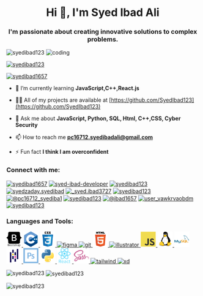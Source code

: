 <h1 align="center">Hi 👋, I'm Syed Ibad Ali</h1>
<h3 align="center">I'm passionate about creating innovative solutions to complex problems.</h3>

<img src="https://i.gifer.com/6tXM.gif"  align="right" alt="coding" width="400" />

<p align="left"> <img src="https://komarev.com/ghpvc/?username=syedibad123&label=Profile%20views&color=0e75b6&style=flat" alt="syedibad123" /> </p>

<p align="left"> <a href="https://github.com/ryo-ma/github-profile-trophy"><img src="https://github-profile-trophy.vercel.app/?username=syedibad123" alt="syedibad123" /></a> </p>

<p align="left"> <a href="https://twitter.com/syedibad1657" target="blank"><img src="https://img.shields.io/twitter/follow/syedibad1657?logo=twitter&style=for-the-badge" alt="syedibad1657" /></a> </p>

- 🌱 I’m currently learning **JavaScript,C++,React.js**

- 👨‍💻 All of my projects are available at [https://github.com/SyedIbad123](https://github.com/SyedIbad123)

- 💬 Ask me about **JavaScript, Python, SQL, Html, C++,CSS, Cyber Security**

- 📫 How to reach me **pc16712.syedibadali@gmail.com**

- ⚡ Fun fact **I think I am overconfident**

<h3 align="left">Connect with me:</h3>
<p align="left">
<a href="https://twitter.com/syedibad1657" target="blank"><img align="center" src="https://raw.githubusercontent.com/rahuldkjain/github-profile-readme-generator/master/src/images/icons/Social/twitter.svg" alt="syedibad1657" height="30" width="40" /></a>
<a href="https://linkedin.com/in/syed-ibad-developer" target="blank"><img align="center" src="https://raw.githubusercontent.com/rahuldkjain/github-profile-readme-generator/master/src/images/icons/Social/linked-in-alt.svg" alt="syed-ibad-developer" height="30" width="40" /></a>
<a href="https://codesandbox.com/syedibad123" target="blank"><img align="center" src="https://raw.githubusercontent.com/rahuldkjain/github-profile-readme-generator/master/src/images/icons/Social/codesandbox.svg" alt="syedibad123" height="30" width="40" /></a>
<a href="https://fb.com/syedzaday.syedibad" target="blank"><img align="center" src="https://raw.githubusercontent.com/rahuldkjain/github-profile-readme-generator/master/src/images/icons/Social/facebook.svg" alt="syedzaday.syedibad" height="30" width="40" /></a>
<a href="https://instagram.com/_syed.ibad3727" target="blank"><img align="center" src="https://raw.githubusercontent.com/rahuldkjain/github-profile-readme-generator/master/src/images/icons/Social/instagram.svg" alt="_syed.ibad3727" height="30" width="40" /></a>
<a href="https://www.codechef.com/users/syedibad123" target="blank"><img align="center" src="https://cdn.jsdelivr.net/npm/simple-icons@3.1.0/icons/codechef.svg" alt="syedibad123" height="30" width="40" /></a>
<a href="https://www.hackerrank.com/@pc16712_syediba1" target="blank"><img align="center" src="https://raw.githubusercontent.com/rahuldkjain/github-profile-readme-generator/master/src/images/icons/Social/hackerrank.svg" alt="@pc16712_syediba1" height="30" width="40" /></a>
<a href="https://www.leetcode.com/syedibad123" target="blank"><img align="center" src="https://raw.githubusercontent.com/rahuldkjain/github-profile-readme-generator/master/src/images/icons/Social/leet-code.svg" alt="syedibad123" height="30" width="40" /></a>
<a href="https://www.hackerearth.com/@ibad1657" target="blank"><img align="center" src="https://raw.githubusercontent.com/rahuldkjain/github-profile-readme-generator/master/src/images/icons/Social/hackerearth.svg" alt="@ibad1657" height="30" width="40" /></a>
<a href="https://auth.geeksforgeeks.org/user/user_vawkrvaobdm" target="blank"><img align="center" src="https://raw.githubusercontent.com/rahuldkjain/github-profile-readme-generator/master/src/images/icons/Social/geeks-for-geeks.svg" alt="user_vawkrvaobdm" height="30" width="40" /></a>
<a href="https://www.topcoder.com/members/syedibad123" target="blank"><img align="center" src="https://raw.githubusercontent.com/rahuldkjain/github-profile-readme-generator/master/src/images/icons/Social/topcoder.svg" alt="syedibad123" height="30" width="40" /></a>
</p>

<h3 align="left">Languages and Tools:</h3>
<p align="left"> <a href="https://getbootstrap.com" target="_blank" rel="noreferrer"> <img src="https://raw.githubusercontent.com/devicons/devicon/master/icons/bootstrap/bootstrap-plain-wordmark.svg" alt="bootstrap" width="40" height="40"/> </a> <a href="https://www.w3schools.com/cpp/" target="_blank" rel="noreferrer"> <img src="https://raw.githubusercontent.com/devicons/devicon/master/icons/cplusplus/cplusplus-original.svg" alt="cplusplus" width="40" height="40"/> </a> <a href="https://www.w3schools.com/css/" target="_blank" rel="noreferrer"> <img src="https://raw.githubusercontent.com/devicons/devicon/master/icons/css3/css3-original-wordmark.svg" alt="css3" width="40" height="40"/> </a> <a href="https://www.figma.com/" target="_blank" rel="noreferrer"> <img src="https://www.vectorlogo.zone/logos/figma/figma-icon.svg" alt="figma" width="40" height="40"/> </a> <a href="https://git-scm.com/" target="_blank" rel="noreferrer"> <img src="https://www.vectorlogo.zone/logos/git-scm/git-scm-icon.svg" alt="git" width="40" height="40"/> </a> <a href="https://www.w3.org/html/" target="_blank" rel="noreferrer"> <img src="https://raw.githubusercontent.com/devicons/devicon/master/icons/html5/html5-original-wordmark.svg" alt="html5" width="40" height="40"/> </a> <a href="https://www.adobe.com/in/products/illustrator.html" target="_blank" rel="noreferrer"> <img src="https://www.vectorlogo.zone/logos/adobe_illustrator/adobe_illustrator-icon.svg" alt="illustrator" width="40" height="40"/> </a> <a href="https://developer.mozilla.org/en-US/docs/Web/JavaScript" target="_blank" rel="noreferrer"> <img src="https://raw.githubusercontent.com/devicons/devicon/master/icons/javascript/javascript-original.svg" alt="javascript" width="40" height="40"/> </a> <a href="https://www.linux.org/" target="_blank" rel="noreferrer"> <img src="https://raw.githubusercontent.com/devicons/devicon/master/icons/linux/linux-original.svg" alt="linux" width="40" height="40"/> </a> <a href="https://www.mysql.com/" target="_blank" rel="noreferrer"> <img src="https://raw.githubusercontent.com/devicons/devicon/master/icons/mysql/mysql-original-wordmark.svg" alt="mysql" width="40" height="40"/> </a> <a href="https://pandas.pydata.org/" target="_blank" rel="noreferrer"> <img src="https://raw.githubusercontent.com/devicons/devicon/2ae2a900d2f041da66e950e4d48052658d850630/icons/pandas/pandas-original.svg" alt="pandas" width="40" height="40"/> </a> <a href="https://www.photoshop.com/en" target="_blank" rel="noreferrer"> <img src="https://raw.githubusercontent.com/devicons/devicon/master/icons/photoshop/photoshop-line.svg" alt="photoshop" width="40" height="40"/> </a> <a href="https://www.python.org" target="_blank" rel="noreferrer"> <img src="https://raw.githubusercontent.com/devicons/devicon/master/icons/python/python-original.svg" alt="python" width="40" height="40"/> </a> <a href="https://reactjs.org/" target="_blank" rel="noreferrer"> <img src="https://raw.githubusercontent.com/devicons/devicon/master/icons/react/react-original-wordmark.svg" alt="react" width="40" height="40"/> </a> <a href="https://sass-lang.com" target="_blank" rel="noreferrer"> <img src="https://raw.githubusercontent.com/devicons/devicon/master/icons/sass/sass-original.svg" alt="sass" width="40" height="40"/> </a> <a href="https://tailwindcss.com/" target="_blank" rel="noreferrer"> <img src="https://www.vectorlogo.zone/logos/tailwindcss/tailwindcss-icon.svg" alt="tailwind" width="40" height="40"/> </a> <a href="https://www.adobe.com/products/xd.html" target="_blank" rel="noreferrer"> <img src="https://cdn.worldvectorlogo.com/logos/adobe-xd.svg" alt="xd" width="40" height="40"/> </a> </p>

<p><img align="left" src="https://github-readme-stats.vercel.app/api/top-langs?username=syedibad123&show_icons=true&locale=en&layout=compact" alt="syedibad123" /></p>

<p>&nbsp;<img align="center" src="https://github-readme-stats.vercel.app/api?username=syedibad123&show_icons=true&locale=en" alt="syedibad123" /></p>

<p><img align="center" src="https://github-readme-streak-stats.herokuapp.com/?user=syedibad123&" alt="syedibad123" /></p>
